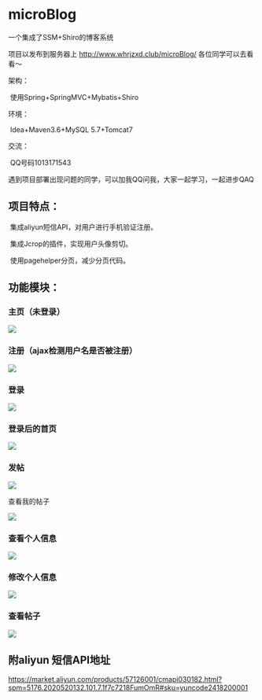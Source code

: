# microBlog
一个集成了SSM+Shiro的博客系统

项目以发布到服务器上 http://www.whrjzxd.club/microBlog/  各位同学可以去看看～

架构：

​			使用Spring+SpringMVC+Mybatis+Shiro

环境：

​			Idea+Maven3.6+MySQL 5.7+Tomcat7

交流：

​			QQ号码1013171543

​			遇到项目部署出现问题的同学，可以加我QQ问我，大家一起学习，一起进步QAQ

## 项目特点：

​				集成aliyun短信API，对用户进行手机验证注册。

​				集成Jcrop的插件，实现用户头像剪切。

​				使用pagehelper分页，减少分页代码。



## 功能模块：

### 主页（未登录）

![](/home/dong/github/microBlog/images/index.png)

### 注册（ajax检测用户名是否被注册）

![](/home/dong/github/microBlog/images/regist.png)

### 登录

![](/home/dong/github/microBlog/images/login.png)

### 登录后的首页

![](/home/dong/github/microBlog/images/afterLogin.png)

### 发帖

![](/home/dong/github/microBlog/images/newTopic.png)

查看我的帖子

![](/home/dong/github/microBlog/images/mytopic.png)

### 查看个人信息

![](/home/dong/github/microBlog/images/userinfo.png)

### 修改个人信息

![](/home/dong/github/microBlog/images/updateInfo.png)

### 查看帖子

![](/home/dong/github/microBlog/images/details.png)





## 附aliyun 短信API地址

https://market.aliyun.com/products/57126001/cmapi030182.html?spm=5176.2020520132.101.7.1f7c7218FumOmR#sku=yuncode2418200001
